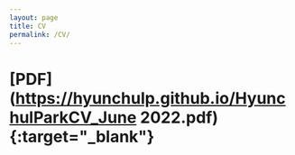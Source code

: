 ```yaml
---
layout: page
title: CV
permalink: /CV/
---
```


# [PDF](https://hyunchulp.github.io/HyunchulParkCV_June 2022.pdf){:target="_blank"}

<!-- <img src="/HyunchulParkCV_June 2022.pdf" alt="Hyunchul Park" width="1000"/> -->

<!-- ![CV](HyunchulParkCV_June 2022.pdf) -->
